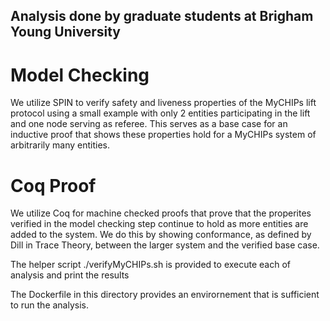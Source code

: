 ## Analysis done by graduate students at Brigham Young University

# Model Checking
We utilize SPIN to verify safety and liveness properties of the MyCHIPs lift protocol using a small example with only 2 entities participating in the lift and one node serving as referee. This serves as a base case for an inductive proof that shows these properties hold for a MyCHIPs system of arbitrarily many entities.

# Coq Proof
We utilize Coq for machine checked proofs that prove that the properites verified in the model checking step continue to hold as more entities are added to the system. We do this by showing conformance, as defined by Dill in Trace Theory, between the larger system and the verified base case.

The helper script 
./verifyMyCHIPs.sh is provided to execute each of analysis and print the results

The Dockerfile in this directory provides an envirornement that is sufficient to run the analysis.
